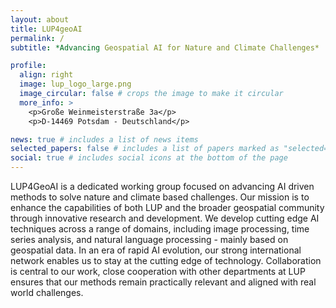 ```yaml
---
layout: about
title: LUP4geoAI
permalink: /
subtitle: *Advancing Geospatial AI for Nature and Climate Challenges*

profile:
  align: right
  image: lup_logo_large.png
  image_circular: false # crops the image to make it circular
  more_info: >
    <p>Große Weinmeisterstraße 3a</p>
    <p>D-14469 Potsdam - Deutschland</p>

news: true # includes a list of news items
selected_papers: false # includes a list of papers marked as "selected={true}"
social: true # includes social icons at the bottom of the page
---
```


LUP4GeoAI is a dedicated working group focused on advancing AI driven methods to solve nature and climate based challenges. Our mission is to enhance the capabilities of both LUP and the broader geospatial community through innovative research and development. We develop cutting edge AI techniques across a range of domains, including image processing, time series analysis, and natural language processing - mainly based on geospatial data. In an era of rapid AI evolution, our strong international network enables us to stay at the cutting edge of technology. Collaboration is central to our work, close cooperation with other departments at LUP ensures that our methods remain practically relevant and aligned with real world challenges.
